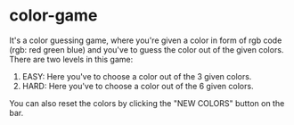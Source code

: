 # color-game
It's a color guessing game, where you're given a color in form of rgb code (rgb: red green blue) and you've to guess the color out of the given colors.
There are two levels in this game:<br>
1. EASY: Here you've to choose a color out of the 3 given colors.<br>
2. HARD: Here you've to choose a color out of the 6 given colors.<br>

You can also reset the colors by clicking the "NEW COLORS" button on the bar.
